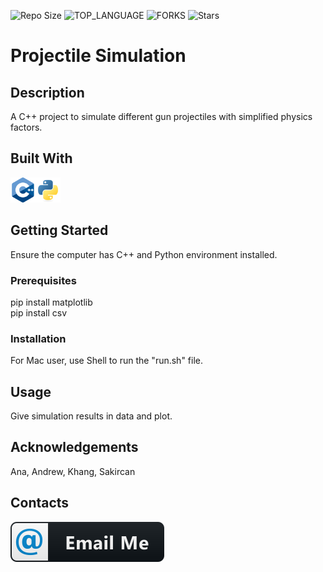 ![Repo Size](https://img.shields.io/github/languages/code-size/Andrew-XQY/Projectile_Simulation.svg?style=for-the-badge) ![TOP_LANGUAGE](https://img.shields.io/github/languages/top/Andrew-XQY/Projectile_Simulation.svg?style=for-the-badge) ![FORKS](https://img.shields.io/github/forks/Andrew-XQY/Projectile_Simulation.svg?style=for-the-badge&social) ![Stars](https://img.shields.io/github/stars/Andrew-XQY/Projectile_Simulation.svg?style=for-the-badge)
    
# Projectile Simulation

## Description

A C++ project to simulate different gun projectiles with simplified physics factors.

## Built With

<a href="https://docs.microsoft.com/en-us/cpp/standard-library/cpp-standard-library-reference?view=msvc-160"><img src="https://raw.githubusercontent.com/devicons/devicon/master/icons/cplusplus/cplusplus-original.svg" height="40px" width="40px" /></a><a href="https://www.python.org/"><img src="https://raw.githubusercontent.com/devicons/devicon/master/icons/python/python-original.svg" height="40px" width="40px" /></a>

## Getting Started

Ensure the computer has C++ and Python environment installed.

### Prerequisites

pip install matplotlib<br>
pip install csv

### Installation

For Mac user, use Shell to run the "run.sh" file.

## Usage

Give simulation results in data and plot.

## Acknowledgements

Ana, Andrew, Khang, Sakircan

## Contacts

<a href="mailto:qiyuanxu95@gmail.com"><img src=https://raw.githubusercontent.com/johnturner4004/readme-generator/master/src/components/assets/images/email_me_button_icon_151852.svg /></a>
